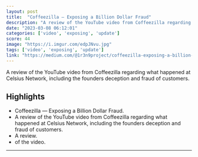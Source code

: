 ```yaml
---
layout: post
title:  "Coffeezilla — Exposing a Billion Dollar Fraud"
description: "A review of the YouTube video from Coffeezilla regarding what happened at Celsius Network, including the founders deception and fraud of customers."
date: "2023-03-08 06:12:01"
categories: ['video', 'exposing', 'update']
score: 44
image: "https://i.imgur.com/edpJNvu.jpg"
tags: ['video', 'exposing', 'update']
link: "https://medium.com/@1r3n9project/coffeezilla-exposing-a-billion-dollar-fraud-bf6834377a5e?sk=1e18d370dd07801f44d34d71c56d6e7e"
---
```


A review of the YouTube video from Coffeezilla regarding what happened at Celsius Network, including the founders deception and fraud of customers.

## Highlights

- Coffeezilla — Exposing a Billion Dollar Fraud.
- A review of the YouTube video from Coffeezilla regarding what happened at Celsius Network, including the founders deception and fraud of customers.
- A review.
- of the video.

---
